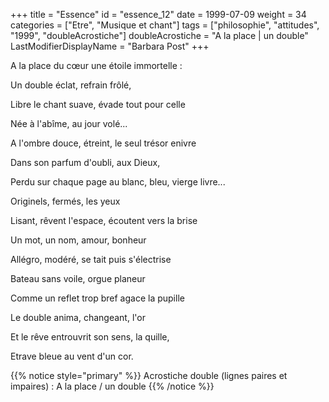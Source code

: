 +++
title = "Essence"
id = "essence_12"
date = 1999-07-09
weight = 34
categories = ["Etre", "Musique et chant"]
tags = ["philosophie", "attitudes", "1999", "doubleAcrostiche"]
doubleAcrostiche = "A la place | un double"
LastModifierDisplayName = "Barbara Post"
+++

A la place du cœur une étoile immortelle :

Un double éclat, refrain frôlé,

Libre le chant suave, évade tout pour celle

Née à l'abîme, au jour volé...

A l'ombre douce, étreint, le seul trésor enivre

Dans son parfum d'oubli, aux Dieux,

Perdu sur chaque page au blanc, bleu, vierge livre...

Originels, fermés, les yeux

Lisant, rêvent l'espace, écoutent vers la brise

Un mot, un nom, amour, bonheur

Allégro, modéré, se tait puis s'électrise

Bateau sans voile, orgue planeur

Comme un reflet trop bref agace la pupille

Le double anima, changeant, l'or

Et le rêve entrouvrit son sens, la quille,

Etrave bleue au vent d'un cor.

{{% notice style="primary" %}}
Acrostiche double (lignes paires et impaires) : A la place / un double
{{% /notice %}}
